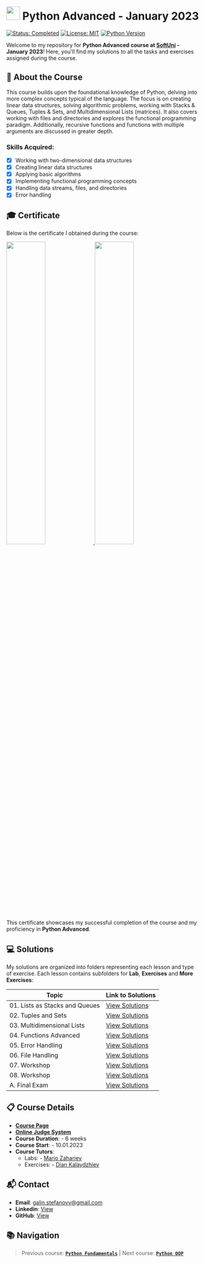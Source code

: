 # <img src="https://github.com/user-attachments/assets/edd51244-593a-4f97-9aae-2c8f44e72be5" width="35"> Python Advanced - January 2023
[![Status: Completed](https://img.shields.io/badge/Status-Completed-green.svg)](#-certificate) [![License: MIT](https://img.shields.io/badge/License-MIT-yellow.svg)](https://github.com/galinstefanovv/SoftUni-Python-Advanced/blob/main/LICENSE) [![Python Version](https://img.shields.io/badge/python-3.x-blue.svg)](https://www.python.org/downloads/) 

Welcome to my repository for **Python Advanced course at [SoftUni](https://softuni.bg/) - January 2023**! Here, you'll find my solutions to all the tasks and exercises assigned during the course.

## 📖 About the Course
This course builds upon the foundational knowledge of Python, delving into more complex concepts typical of the language. The focus is on creating linear data structures, solving algorithmic problems, working with Stacks & Queues, Tuples & Sets, and Multidimensional Lists (matrices). It also covers working with files and directories and explores the functional programming paradigm. Additionally, recursive functions and functions with multiple arguments are discussed in greater depth.

### Skills Acquired:
- [x] Working with two-dimensional data structures
- [x] Creating linear data structures
- [x] Applying basic algorithms
- [x] Implementing functional programming concepts
- [x] Handling data streams, files, and directories
- [x] Error handling

## 🎓 Certificate
Below is the certificate I obtained during the course: 

<a href="https://softuni.bg/certificates/details/159479/ba0bba2a">
<img src="https://github.com/user-attachments/assets/ab8c670a-3843-491f-b89c-50d61c1f901f" width="45%" />
<img src="https://github.com/user-attachments/assets/b76a99b6-e6b7-456f-9bec-e1e6c47c479d" width="45%" />
</a>

This certificate showcases my successful completion of the course and my proficiency in **Python Advanced**.

## 💻 Solutions
My solutions are organized into folders representing each lesson and type of exercise. Each lesson contains subfolders for **Lab**, **Exercises** and **More Exercises**:

| Topic                              | Link to Solutions                           |
|------------------------------------|---------------------------------------------|
| 01. Lists as Stacks and Queues     | [View Solutions](<./01 - Lists as Stacks and Queues>) |
| 02. Tuples and Sets                | [View Solutions](<./02 - Tuples and Sets>) |
| 03. Multidimensional Lists         | [View Solutions](<./03 - Multidimensional Lists>) |
| 04. Functions Advanced             | [View Solutions](<./04 - Functions Advanced>) |
| 05. Error Handling                 | [View Solutions](<./05 - Error Handling>) |
| 06. File Handling                  | [View Solutions](<./06 - File Handling>) |
| 07. Workshop                       | [View Solutions](<./07 - Workshop>) |
| 08. Workshop                       | [View Solutions](<./08 - Workshop>) |
| A. Final Exam                      | [View Solutions](<./A - Final Exam>) |

## 📋 Course Details 
- [**Course Page**](https://softuni.bg/trainings/3963/python-advanced-january-2023)
- [**Online Judge System**](https://judge.softuni.org/)
- **Course Duration**: - 6 weeks
- **Course Start**: - 10.01.2023
- **Course Tutors**: 
  - Labs: - [Mario Zahariev](https://www.linkedin.com/in/mario-zahariev-753a7b202/)
  - Exercises: - [Dian Kalaydzhiev](https://www.linkedin.com/in/dian-kalaydzhiev-250577223/)

## 📬 Contact
- **Email**: galin.stefanovv@gmail.com
- **Linkedin**: [View](https://www.linkedin.com/in/galin-stefanov/)
- **GitHub**: [View](https://github.com/galinstefanovv)

## 📚 Navigation
> Previous course: [**`Python Fundamentals`**](https://github.com/galinstefanovv/SoftUni-Python-Fundamentals) | Next course: [**`Python OOP`**](https://github.com/galinstefanovv/SoftUni-Python-OOP)
